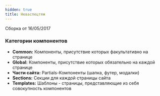 ```yaml
---
hidden: true
title: Неваспецтяж
---
```

Сборка от 16/05/2017

### Категории компонентов

  * **Common:** Компоненты, присутствие которых факультативно на странице
  * **Global:** Компоненты, присутствие которых обязательно на каждой странице
  * **Части сайта:** Partials-Компоненты (шапка, футер, модалки)
  * **Sections:** Секции для каждой страницы сайта
  * **Templates:** Шаблоны - страницы, представляющие из себя совокупность компонентов
